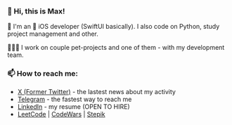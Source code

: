 ### 👋 Hi, this is Max!

🌱 I'm an  iOS developer (SwiftUI basically). I also code on Python, study project management and other.

👨🏻‍💻 I work on couple pet-projects and one of them - with my development team.

### 📫 How to reach me:
- [X (Former Twitter)](https://twitter.com/immmax_25) - the lastest news about my activity
- [Telegram](https://http://t.me/immmax) - the fastest way to reach me
- [LinkedIn](https://www.linkedin.com/in/maxim-datskiy) - my resume (OPEN TO HIRE)
- [LeetCode](https://leetcode.com/immmax/) | [CodeWars](https://www.codewars.com/users/immmax) | [Stepik](https://stepik.org/users/525951056)

<!---
immmax/immmax is a ✨ special ✨ repository because its `README.md` (this file) appears on your GitHub profile.
You can click the Preview link to take a look at your changes. 
--->

